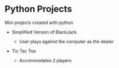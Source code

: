 # Python Projects

Mini projects created with python

* Simplified Version of BlackJack
	* User plays against the computer as the dealer

* Tic Tac Toe
	* Accommodates 2 players

